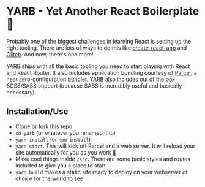 # YARB - Yet Another React Boilerplate 🎉

Probably one of the biggest challenges in learning React is setting up the right tooling. There are lots of ways to do this like [create-react-app](#) and [Glitch](#). And now, there's one more!

YARB ships with all the basic tooling you need to start playing with React and React Router. It also includes application bundling courtesy of [Parcel](https://parceljs.org), a neat zero-configuration bundler. YARB also includes out of the box SCSS/SASS support (because SASS is incredibly useful and basically necessary).


## Installation/Use

- Clone or fork this repo
- `cd yarb` (or whatever you renamed it to)
- `yarn install` (or `npm install`)
- `yarn start`. This will kick off Parcel and a web server. It will reload your site automatically for you as you work 🙌
- Make cool things inside `/src`. There are some basic styles and routes included to give you a place to start.
- `yarn build` makes a static site ready to deploy on your webserver of choice for the world to see
